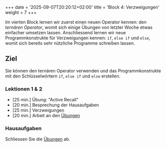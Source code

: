 +++
date = '2025-09-07T20:20:12+02:00'
title = 'Block 4: Verzweigungen'
weight = 7
+++

Im vierten Block lernen wir zuerst einen neuen Operator kennen: den _ternären Operator_, womit sich einige Übungen von letzter Woche etwas einfacher umsetzen lassen. Anschliessend lernen wir neue Programmkonstrukte für Verzweigungen kennen: `if`, `else if` und `else`, womit sich bereits sehr nützliche Programme schreiben lassen.

## Ziel

Sie können den ternären Operator verwenden und das Programmkonstrukte mit den Schlüsselwörtern `if`, `else if` und `else` erstellen.

### Lektionen 1 & 2

- [25 min.] Übung: "Active Recall"
- [20 min.] Besprechung der Hausaufgaben
- [25 min.] Verzweigungen
- [20 min.] Arbeit an den [Übungen](/uebungen/verzweigungen)

### Hausaufgaben

Schliessen Sie die [Übungen](/uebungen/verzweigungen) ab.
